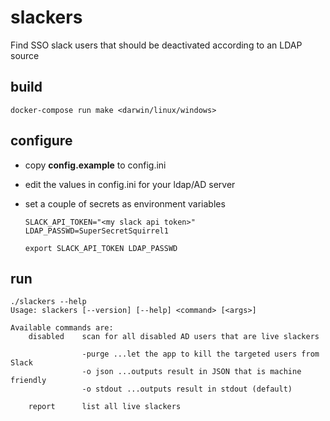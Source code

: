 # slackers

Find SSO slack users that should be deactivated according to an LDAP source

## build

```
docker-compose run make <darwin/linux/windows>
```

## configure

* copy **config.example** to config.ini
* edit the values in config.ini for your ldap/AD server
* set a couple of secrets as environment variables

  ```
  SLACK_API_TOKEN="<my slack api token>"
  LDAP_PASSWD=SuperSecretSquirrel1

  export SLACK_API_TOKEN LDAP_PASSWD
  ```

## run

  ```
  ./slackers --help
  Usage: slackers [--version] [--help] <command> [<args>]

  Available commands are:
      disabled    scan for all disabled AD users that are live slackers

                  -purge ...let the app to kill the targeted users from Slack
                  -o json ...outputs result in JSON that is machine friendly
                  -o stdout ...outputs result in stdout (default)

      report      list all live slackers
  ```

